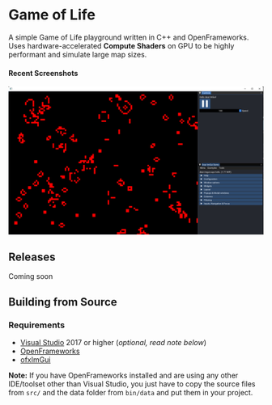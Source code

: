 # Game of Life

A simple Game of Life playground written in C++ and OpenFrameworks. Uses hardware-accelerated **Compute Shaders** on GPU to be highly performant and simulate large map sizes.

#### Recent Screenshots

![Screenshot](assets/Screenshot.png)

## Releases

Coming soon

## Building from Source

### Requirements

-   [Visual Studio](https://visualstudio.microsoft.com/) 2017 or higher (_optional, read note below_)
-   [OpenFrameworks](https://openframeworks.cc/)
-   [ofxImGui](https://github.com/jvcleave/ofxImGui)

**Note:** If you have OpenFrameworks installed and are using any other IDE/toolset other than Visual Studio, you just have to copy the source files from `src/` and the data folder from `bin/data` and put them in your project.
